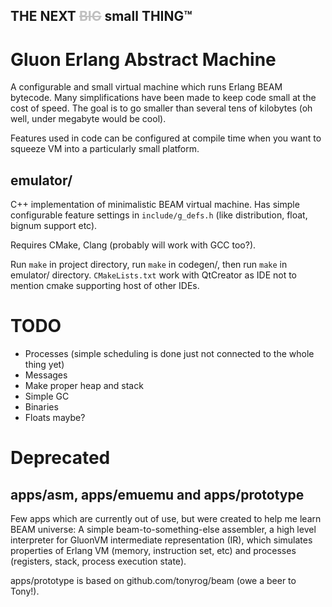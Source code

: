 ## THE NEXT <span style="color:silver">~~BIG~~</span> small THING™
# Gluon Erlang Abstract Machine

A configurable and small virtual machine which runs Erlang BEAM bytecode. Many
simplifications have been made to keep code small at the cost of speed.
The goal is to go smaller than several tens of kilobytes (oh well, under
megabyte would be cool).

Features used in code can be configured at compile time when you want to squeeze
VM into a particularly small platform.

## emulator/

C++ implementation of minimalistic BEAM virtual machine. Has simple configurable
feature settings in `include/g_defs.h` (like distribution, float, bignum support etc).

Requires CMake, Clang (probably will work with GCC too?).

Run `make` in project directory, run `make` in codegen/, then run `make` in emulator/
directory. `CMakeLists.txt` work with QtCreator as IDE not to mention cmake 
supporting host of other IDEs.

# TODO

* Processes (simple scheduling is done just not connected to the whole thing yet)
* Messages
* Make proper heap and stack
* Simple GC
* Binaries
* Floats maybe?

# Deprecated
## apps/asm, apps/emuemu and apps/prototype

Few apps which are currently out of use, but were created to help me learn BEAM universe:
A simple beam-to-something-else assembler, a high level interpreter for GluonVM 
intermediate representation (IR), which simulates properties of Erlang VM (memory,
instruction set, etc) and processes (registers, stack, process execution state).

apps/prototype is based on github.com/tonyrog/beam (owe a beer to Tony!).
